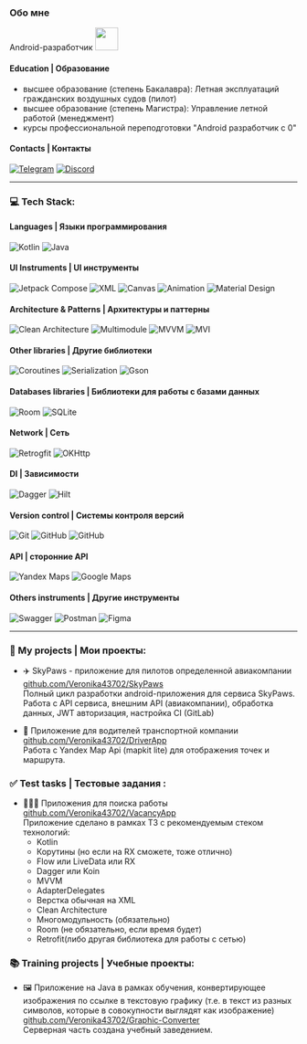  ### Обо мне
Android-разработчик
<img src="https://i.giphy.com/media/v1.Y2lkPTc5MGI3NjExcHo2dXBzbThmMnd0cTR1Zm1uMm04amUxYWJxOGY2YTNldjVxY2tzdyZlcD12MV9pbnRlcm5hbF9naWZfYnlfaWQmY3Q9Zw/LHZyixOnHwDDy/giphy.gif" width="40">

#### Education | Образование
* высшее образование (степень Бакалавра): Летная эксплуатаций гражданских воздушных судов (пилот)
* высшее образование (степень Магистра): Управление летной работой (менеджмент)
* курсы профессиональной переподготовки "Android разработчик с 0"

#### Contacts | Контакты
[![Telegram](https://img.shields.io/badge/Telegram-blue?logo=telegram&logoColor=white)](https://t.me/nika43702) 
[![Discord](https://img.shields.io/badge/Discord-%237289DA.svg?logo=discord&logoColor=white)](https://discord.gg/gHBV4J5N) 

---
### 💻 Tech Stack:
#### Languages | Языки программирования
![Kotlin](https://img.shields.io/badge/kotlin-7F52FF?style=for-the-badge&logo=kotlin&logoColor=white) 
![Java](https://img.shields.io/badge/java-E86D03?style=for-the-badge&logo=openjdk)

#### UI Instruments | UI инструменты
![Jetpack Compose](https://img.shields.io/badge/Jetpack_Compose-black?style=for-the-badge&logo=jetpackcompose) 
![XML](https://img.shields.io/badge/XML-black?style=for-the-badge&logo=xml)
![Canvas](https://img.shields.io/badge/canvas-ffa382?style=for-the-badge)
![Animation](https://img.shields.io/badge/animation-ffa382?style=for-the-badge)
![Material Design](https://img.shields.io/badge/material_design-757575?style=for-the-badge&logo=materialdesign&logoColor=white)  

#### Architecture & Patterns | Архитектуры и паттерны
![Clean Architecture](https://img.shields.io/badge/Clean_Architecture-7cb543?style=for-the-badge) 
![Multimodule](https://img.shields.io/badge/Multi_Module_App-7cb543?style=for-the-badge)
![MVVM](https://img.shields.io/badge/MVVM-3258a8?style=for-the-badge)
![MVI](https://img.shields.io/badge/MVI-3258a8?style=for-the-badge)

#### Other libraries | Другие библиотеки
![Coroutines](https://img.shields.io/badge/coroutines-7F52FF?style=for-the-badge)
![Serialization](https://img.shields.io/badge/serialization-7F52FF?style=for-the-badge)
![Gson](https://img.shields.io/badge/gson-f7940a?style=for-the-badge)

#### Databases libraries | Библиотеки для работы с базами данных
![Room](https://img.shields.io/badge/room-005075?style=for-the-badge) 
![SQLite](https://img.shields.io/badge/SQLite-003B57?style=for-the-badge&logo=sqlite&logoColor=white)

#### Network | Сеть
![Retrogfit](https://img.shields.io/badge/retrofit-48B983?style=for-the-badge)
![OKHttp](https://img.shields.io/badge/okhttp-38BBA4?style=for-the-badge) 

#### DI | Зависимости
![Dagger](https://img.shields.io/badge/dagger-009639?style=for-the-badge)
![Hilt](https://img.shields.io/badge/hilt-005721?style=for-the-badge) 

#### Version control | Системы контроля версий
![Git](https://img.shields.io/badge/Git-black?style=for-the-badge&logo=git)
![GitHub](https://img.shields.io/badge/GitHub-black?style=for-the-badge&logo=github)
![GitHub](https://img.shields.io/badge/GitLab-black?style=for-the-badge&logo=gitlab)

#### API | сторонние API
![Yandex Maps](https://img.shields.io/badge/Yandex_maps-f5da42?style=for-the-badge&logo=googlemaps&logoColor=red)
![Google Maps](https://img.shields.io/badge/Google_maps-4285F4?style=for-the-badge&logo=googlemaps&logoColor=white)


#### Others instruments | Другие инструменты
![Swagger](https://img.shields.io/badge/-Swagger-%23Clojure?style=for-the-badge&logo=swagger&logoColor=white) 
![Postman](https://img.shields.io/badge/Postman-FF6C37?style=for-the-badge&logo=postman&logoColor=white)
![Figma](https://img.shields.io/badge/figma-F24E1E.svg?style=for-the-badge&logo=figma&logoColor=white) 


---

### 📂 My projects | Мои проекты:
- ✈️ SkyPaws - приложение для пилотов определенной авиакомпании  
[github.com/Veronika43702/SkyPaws](https://github.com/Veronika43702/SkyPaws)   
Полный цикл разработки android-приложения для сервиса SkyPaws. Работа с API сервиса, внешним API (авиакомпании), обработка данных, JWT авторизация, настройка CI (GitLab) 

- 🚚 Приложение для водителей транспортной компании  
[github.com/Veronika43702/DriverApp](https://github.com/Veronika43702/DriverApp)  
Работа с Yandex Map Api (mapkit lite) для отображения точек и маршрута.

### ✅ Test tasks | Тестовые задания :
- 👨🏻‍💻 Приложения для поиска работы  
[github.com/Veronika43702/VacancyApp](https://github.com/Veronika43702/VacancyApp)  
Приложение сделано в рамках ТЗ с рекомендуемым стеком технологий:
  * Kotlin 
  * Корутины (но если на RX сможете, тоже отлично)
  * Flow или LiveData или RX 
  * Dagger или Koin
  * MVVM
  * AdapterDelegates
  * Верстка обычная на XML
  * Clean Architecture
  * Многомодульность (обязательно)
  * Room (не обязательно, если время будет)
  * Retrofit(либо другая библиотека для работы с сетью)

### 📚 Training projects | Учебные проекты:
- 🖼️ Приложение на Java в рамках обучения, конвертирующее изображения по ссылке в текстовую графику (т.е. в текст из разных символов, которые в совокупности выглядят как изображение)   
[github.com/Veronika43702/Graphic-Converter](https://github.com/Veronika43702/Graphic-Converter)  
Серверная часть создана учебный заведением.   




